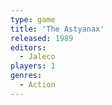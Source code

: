 ```yaml
---
type: game
title: 'The Astyanax'
released: 1989
editors: 
  - Jaleco
players: 1
genres:
  - Action
---
```

